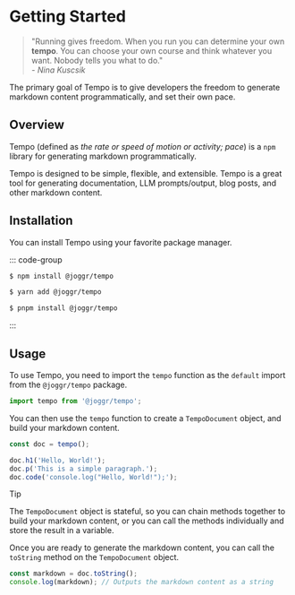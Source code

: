 # Getting Started 

> "Running gives freedom. When you run you can determine your own **tempo**. You can choose your own course and think whatever you want. Nobody tells you what to do." <br/> - _Nina Kuscsik_

The primary goal of Tempo is to give developers the freedom to generate markdown content programmatically, and set their own pace.

## Overview

Tempo (defined as _the rate or speed of motion or activity; pace_) is a `npm` library for generating markdown programmatically. 

Tempo is designed to be simple, flexible, and extensible. Tempo is a great tool for generating documentation, LLM prompts/output, blog posts, and other markdown content.

## Installation

You can install Tempo using your favorite package manager. 

::: code-group

```bash [npm]
$ npm install @joggr/tempo
```

```bash [Yarn]
$ yarn add @joggr/tempo
```

```bash [pnpm]
$ pnpm install @joggr/tempo
```

:::

## Usage

To use Tempo, you need to import the `tempo` function as the `default` import from the `@joggr/tempo` package. 

```typescript
import tempo from '@joggr/tempo';
```

You can then use the `tempo` function to create a `TempoDocument` object, and build your markdown content.

```typescript
const doc = tempo();

doc.h1('Hello, World!');
doc.p('This is a simple paragraph.');
doc.code('console.log("Hello, World!");');
```

> [!TIP]
> The `TempoDocument` object is stateful, so you can chain methods together to build your markdown content, or you can call the methods individually and store the result in a variable.

Once you are ready to generate the markdown content, you can call the `toString` method on the `TempoDocument` object.

```typescript
const markdown = doc.toString();
console.log(markdown); // Outputs the markdown content as a string
```